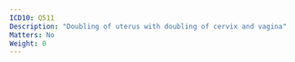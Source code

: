 ```yaml
---
ICD10: Q511
Description: "Doubling of uterus with doubling of cervix and vagina"
Matters: No
Weight: 0
---
```

